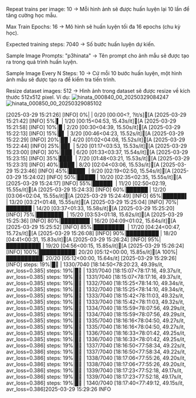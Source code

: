 Repeat trains per image: 10
→ Mỗi hình ảnh sẽ được huấn luyện lại 10 lần để tăng cường học mẫu.

Max Train Epochs: 16
→ Mô hình sẽ huấn luyện tối đa 16 epochs (chu kỳ học).

Expected training steps: 7040
→ Số bước huấn luyện dự kiến.

Sample Image Prompts: "p3hinata"
→ Tên prompt cho ảnh mẫu sẽ được tạo ra trong quá trình huấn luyện.

Sample Image Every N Steps: 10
→ Cứ mỗi 10 bước huấn luyện, một hình ảnh mẫu sẽ được tạo ra để kiểm tra tiến trình.

Resize dataset images: 512
→ Hình ảnh trong dataset sẽ được resize về kích thước 512x512 pixel.
Ví dụ: 
![hinata_000840_00_20250329084247](https://github.com/user-attachments/assets/5378efd0-5f0c-4150-93f9-327de7957d72)
![hinata_000850_00_20250329085102](https://github.com/user-attachments/assets/19048d13-37be-4b56-bb87-e92e1c940089)


[2025-03-29 15:21:26] [INFO] 0%|          | 0/20 [00:00<?, ?it/s][A
[2025-03-29 15:21:42] [INFO] 5%|▌         | 1/20 [00:15<04:53, 15.43s/it][A
[2025-03-29 15:21:58] [INFO] 10%|█         | 2/20 [00:30<04:39, 15.50s/it][A
[2025-03-29 15:22:13] [INFO] 15%|█▌        | 3/20 [00:46<04:23, 15.52s/it][A
[2025-03-29 15:22:29] [INFO] 20%|██        | 4/20 [01:02<04:08, 15.52s/it][A
[2025-03-29 15:22:44] [INFO] 25%|██▌       | 5/20 [01:17<03:53, 15.53s/it][A
[2025-03-29 15:23:00] [INFO] 30%|███       | 6/20 [01:33<03:37, 15.54s/it][A
[2025-03-29 15:23:15] [INFO] 35%|███▌      | 7/20 [01:48<03:21, 15.53s/it][A
[2025-03-29 15:23:31] [INFO] 40%|████      | 8/20 [02:04<03:06, 15.53s/it][A
[2025-03-29 15:23:46] [INFO] 45%|████▌     | 9/20 [02:19<02:50, 15.54s/it][A
[2025-03-29 15:24:02] [INFO] 50%|█████     | 10/20 [02:35<02:35, 15.55s/it][A
[2025-03-29 15:24:17] [INFO] 55%|█████▌    | 11/20 [02:50<02:19, 15.55s/it][A
[2025-03-29 15:24:33] [INFO] 60%|██████    | 12/20 [03:06<02:04, 15.55s/it][A
[2025-03-29 15:24:49] [INFO] 65%|██████▌   | 13/20 [03:21<01:48, 15.55s/it][A
[2025-03-29 15:25:04] [INFO] 70%|███████   | 14/20 [03:37<01:33, 15.58s/it][A
[2025-03-29 15:25:20] [INFO] 75%|███████▌  | 15/20 [03:53<01:18, 15.62s/it][A
[2025-03-29 15:25:36] [INFO] 80%|████████  | 16/20 [04:09<01:02, 15.64s/it][A
[2025-03-29 15:25:52] [INFO] 85%|████████▌ | 17/20 [04:24<00:47, 15.72s/it][A
[2025-03-29 15:26:08] [INFO] 90%|█████████ | 18/20 [04:41<00:31, 15.83s/it][A
[2025-03-29 15:26:24] [INFO] 95%|█████████▌| 19/20 [04:56<00:15, 15.85s/it][A
[2025-03-29 15:26:24] [INFO] 100%|██████████| 20/20 [05:12<00:00, 15.85s/it][A
100%|██████████| 20/20 [05:12<00:00, 15.64s/it]
[2025-03-29 15:29:26] [INFO] steps:  19%|█▉        | 1330/7040 [18:14:50<78:20:23, 49.39s/it, avr_loss=0.385]
steps:  19%|█▉        | 1331/7040 [18:15:07<78:17:16, 49.37s/it, avr_loss=0.385]
steps:  19%|█▉        | 1331/7040 [18:15:07<78:17:16, 49.37s/it, avr_loss=0.385]
steps:  19%|█▉        | 1332/7040 [18:15:25<78:14:10, 49.34s/it, avr_loss=0.385]
steps:  19%|█▉        | 1332/7040 [18:15:25<78:14:10, 49.34s/it, avr_loss=0.385]
steps:  19%|█▉        | 1333/7040 [18:15:42<78:11:03, 49.32s/it, avr_loss=0.385]
steps:  19%|█▉        | 1333/7040 [18:15:42<78:11:03, 49.32s/it, avr_loss=0.385]
steps:  19%|█▉        | 1334/7040 [18:15:59<78:07:56, 49.29s/it, avr_loss=0.385]
steps:  19%|█▉        | 1334/7040 [18:15:59<78:07:56, 49.29s/it, avr_loss=0.385]
steps:  19%|█▉        | 1335/7040 [18:16:16<78:04:50, 49.27s/it, avr_loss=0.385]
steps:  19%|█▉        | 1335/7040 [18:16:16<78:04:50, 49.27s/it, avr_loss=0.385]
steps:  19%|█▉        | 1336/7040 [18:16:33<78:01:42, 49.25s/it, avr_loss=0.385]
steps:  19%|█▉        | 1336/7040 [18:16:33<78:01:42, 49.25s/it, avr_loss=0.386]
steps:  19%|█▉        | 1337/7040 [18:16:50<77:58:34, 49.22s/it, avr_loss=0.386]
steps:  19%|█▉        | 1337/7040 [18:16:50<77:58:34, 49.22s/it, avr_loss=0.386]
steps:  19%|█▉        | 1338/7040 [18:17:06<77:55:26, 49.20s/it, avr_loss=0.386]
steps:  19%|█▉        | 1338/7040 [18:17:06<77:55:26, 49.20s/it, avr_loss=0.386]
steps:  19%|█▉        | 1339/7040 [18:17:23<77:52:18, 49.17s/it, avr_loss=0.386]
steps:  19%|█▉        | 1339/7040 [18:17:23<77:52:18, 49.17s/it, avr_loss=0.386]
steps:  19%|█▉        | 1340/7040 [18:17:40<77:49:12, 49.15s/it, avr_loss=0.386]2025-03-29 15:29:26 INFO  
